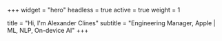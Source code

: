 +++
widget = "hero"
headless = true
active = true
weight = 1

title = "Hi, I'm Alexander Clines"
subtitle = "Engineering Manager, Apple | ML, NLP, On-device AI"
+++
